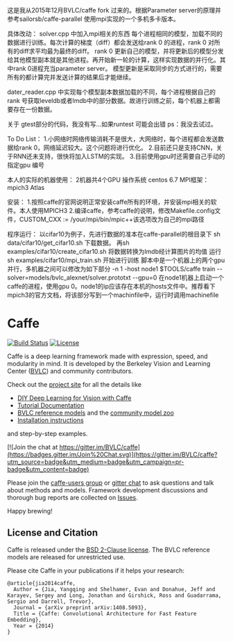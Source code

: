 这是我从2015年12月BVLC/caffe fork 过来的。根据Parameter server的原理并参考sailorsb/caffe-parallel 使用mpi实现的一个多机多卡版本。

具体改动：
solver.cpp 中加入mpi相关的东西
每个进程相同的模型，加载不同的数据进行训练。每次计算的梯度（diff）都会发送给rank 0 的进程，rank 0 对所有的diff求平均最为最终的diff。
rank 0 更新自己的模型，并将更新后的模型分发给其他模型副本就是其他进程。再开始新一轮的计算，这样实现数据的并行化。其中rank 0进程充当parameter server。
模型更新是采取同步的方式进行的，需要所有的都计算完并发送计算的结果后才能继续。

dater_reader.cpp 中实现每个模型副本数据加载的不同，每个进程根据自己的rank 号获取leveldb或者lmdb中的部分数据。故进行训练之前，每个机器上都需要存在一份数据。

关于 gtest部分的代码，我没有写...如果runtest 可能会出错 ps：我没去试过。

To Do List：
1.小网络时网络传输消耗不是很大，大网络时，每个进程都会发送数据给rank 0，网络延迟较大。这个问题将进行优化。
2.目前还只是支持CNN，关于RNN还未支持，很快将加入LSTM的实现。
3.目前使用gpu时还需要自己手动的指定gpu 编号

本人的实际的机器使用：
2机器共4个GPU
操作系统 centos 6.7
MPI框架：mpich3
Atlas

安装：
1.按照caffe的官网说明正常安装caffe所有的环境，并安装mpi相关的软件。本人使用MPICH3
2.编译caffe，参考caffe的说明，修改Makefile.config文件，CUSTOM_CXX := /your/mpi/bin/mpic++该选项改为自己的mpi路径

程序运行：
以cifar10为例子，先进行数据的准本在caffe-parallel的根目录下 sh data/cifar10/get_cifar10.sh 下载数据。
再sh examples/cifar10/create_cifar10.sh 将数据转换为lmdb经计算图片的均值
运行 sh examples/cifar10/mpi_train.sh 开始进行训练
脚本中是一个机器上的两个gpu并行，多机器之间可以修改为如下部分
 -n 1 -host node1 $TOOLS/caffe train --solver=models/bvlc_alexnet/solver.prototxt --gpu=0 
在node1机器上启动一个caffe的进程，使用gpu 0。node1的ip应该存在本机的hosts文件中。推荐看下mpich3的官方文档，将该部分写到一个machinfile中，运行时调用machinefile

# Caffe

[![Build Status](https://travis-ci.org/BVLC/caffe.svg?branch=master)](https://travis-ci.org/BVLC/caffe)
[![License](https://img.shields.io/badge/license-BSD-blue.svg)](LICENSE)

Caffe is a deep learning framework made with expression, speed, and modularity in mind.
It is developed by the Berkeley Vision and Learning Center ([BVLC](http://bvlc.eecs.berkeley.edu)) and community contributors.

Check out the [project site](http://caffe.berkeleyvision.org) for all the details like

- [DIY Deep Learning for Vision with Caffe](https://docs.google.com/presentation/d/1UeKXVgRvvxg9OUdh_UiC5G71UMscNPlvArsWER41PsU/edit#slide=id.p)
- [Tutorial Documentation](http://caffe.berkeleyvision.org/tutorial/)
- [BVLC reference models](http://caffe.berkeleyvision.org/model_zoo.html) and the [community model zoo](https://github.com/BVLC/caffe/wiki/Model-Zoo)
- [Installation instructions](http://caffe.berkeleyvision.org/installation.html)

and step-by-step examples.

[![Join the chat at https://gitter.im/BVLC/caffe](https://badges.gitter.im/Join%20Chat.svg)](https://gitter.im/BVLC/caffe?utm_source=badge&utm_medium=badge&utm_campaign=pr-badge&utm_content=badge)

Please join the [caffe-users group](https://groups.google.com/forum/#!forum/caffe-users) or [gitter chat](https://gitter.im/BVLC/caffe) to ask questions and talk about methods and models.
Framework development discussions and thorough bug reports are collected on [Issues](https://github.com/BVLC/caffe/issues).

Happy brewing!

## License and Citation

Caffe is released under the [BSD 2-Clause license](https://github.com/BVLC/caffe/blob/master/LICENSE).
The BVLC reference models are released for unrestricted use.

Please cite Caffe in your publications if it helps your research:

    @article{jia2014caffe,
      Author = {Jia, Yangqing and Shelhamer, Evan and Donahue, Jeff and Karayev, Sergey and Long, Jonathan and Girshick, Ross and Guadarrama, Sergio and Darrell, Trevor},
      Journal = {arXiv preprint arXiv:1408.5093},
      Title = {Caffe: Convolutional Architecture for Fast Feature Embedding},
      Year = {2014}
    }
